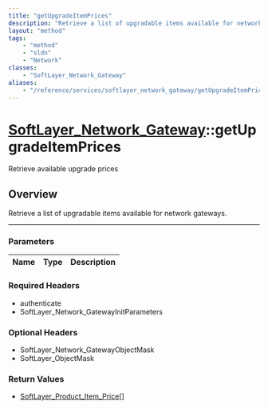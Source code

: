 ```yaml
---
title: "getUpgradeItemPrices"
description: "Retrieve a list of upgradable items available for network gateways."
layout: "method"
tags:
    - "method"
    - "sldn"
    - "Network"
classes:
    - "SoftLayer_Network_Gateway"
aliases:
    - "/reference/services/softlayer_network_gateway/getUpgradeItemPrices"
---
```

# [SoftLayer_Network_Gateway](/reference/services/SoftLayer_Network_Gateway)::getUpgradeItemPrices


Retrieve available upgrade prices


## Overview 
Retrieve a list of upgradable items available for network gateways. 

-----

### Parameters 
|Name | Type | Description |
| --- | --- | --- |


### Required Headers
* authenticate
* SoftLayer_Network_GatewayInitParameters


### Optional Headers
* SoftLayer_Network_GatewayObjectMask
* SoftLayer_ObjectMask

### Return Values
* <a href='/reference/datatypes/SoftLayer_Product_Item_Price'>SoftLayer_Product_Item_Price[] </a>




